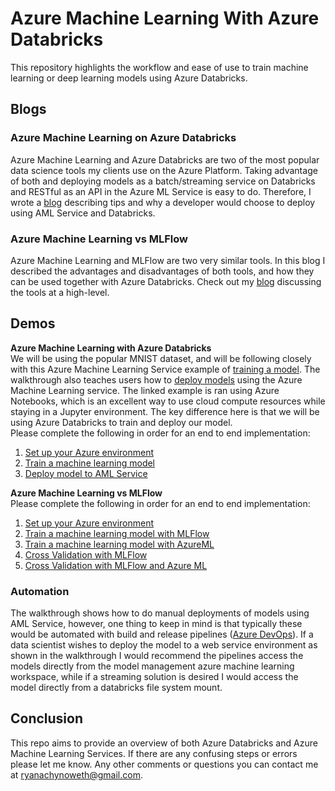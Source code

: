 # Azure Machine Learning With Azure Databricks
This repository highlights the workflow and ease of use to train machine learning or deep learning models using Azure Databricks.


## Blogs

### Azure Machine Learning on Azure Databricks
Azure Machine Learning and Azure Databricks are two of the most popular data science tools my clients use on the Azure Platform. Taking advantage of both and deploying models as a batch/streaming service on Databricks and RESTful as an API in the Azure ML Service is easy to do. Therefore, I wrote a [blog](https://ryansdataspot.com/2019/02/08/azure-machine-learning-services-and-azure-databricks/) describing tips and why a developer would choose to deploy using AML Service and Databricks. 

### Azure Machine Learning vs MLFlow
Azure Machine Learning and MLFlow are two very similar tools. In this blog I described the advantages and disadvantages of both tools, and how they can be used together with Azure Databricks. Check out my [blog](https://ryansdataspot.com/2019/08/07/azure-machine-learning-vs-mlflow/) discussing the tools at a high-level. 


## Demos

**Azure Machine Learning with Azure Databricks**  
We will be using the popular MNIST dataset, and will be following closely with this Azure Machine Learning Service example of [training a model](https://github.com/Azure/MachineLearningNotebooks/blob/master/tutorials/img-classification-part1-training.ipynb). The walkthrough also teaches users how to [deploy models](https://github.com/Azure/MachineLearningNotebooks/blob/fb6a73a7906bcde374887c8fafbce7ae290db435/tutorials/img-classification-part2-deploy.ipynb) using the Azure Machine Learning service. The linked example is ran using Azure Notebooks, which is an excellent way to use cloud compute resources while staying in a Jupyter environment. The key difference here is that we will be using Azure Databricks to train and deploy our model.   
Please complete the following in order for an end to end implementation:  
1. [Set up your Azure environment](./AzureMLWithAzureDatabricks/walkthrough/01_SetUpAzureEnvironment)
1. [Train a machine learning model](./AzureMLWithAzureDatabricks/walkthrough/02_TrainModel.md)
1. [Deploy model to AML Service](./AzureMLWithAzureDatabricks/walkthrough/03_DeployModel.md)

**Azure Machine Learning vs MLFlow**  
Please complete the following in order for an end to end implementation:  
1. [Set up your Azure environment](./AzureMLvsMLFlow/Docs/00_SetUpAzureEnvironment.md)
1. [Train a machine learning model with MLFlow](./AzureMLvsMLFlow/Docs/01_TrainWithMLFlow.md)
1. [Train a machine learning model with AzureML](./AzureMLvsMLFlow/Docs/02_TrainWithAzureML.md)
1. [Cross Validation with MLFlow](./AzureMLvsMLFlow/Docs/03_CrossValidation.md)
1. [Cross Validation with MLFlow and Azure ML](./AzureMLvsMLFlow/Docs/04_TrainWithBoth.md)

### Automation
The walkthrough shows how to do manual deployments of models using AML Service, however, one thing to keep in mind is that typically these would be automated with build and release pipelines ([Azure DevOps](https://azure.microsoft.com/en-us/services/devops/)). If a data scientist wishes to deploy the model to a web service environment as shown in the walkthrough I would recommend the pipelines access the models directly from the model management azure machine learning workspace, while if a streaming solution is desired I would access the model directly from a databricks file system mount. 

## Conclusion
This repo aims to provide an overview of both Azure Databricks and Azure Machine Learning Services. If there are any confusing steps or errors please let me know. Any other comments or questions you can contact me at ryanachynoweth@gmail.com.
